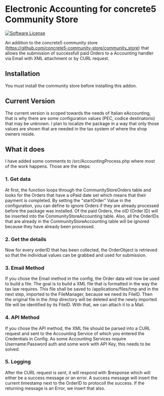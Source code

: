 # Electronic Accounting for concrete5 Community Store

[![Software License](https://img.shields.io/badge/license-MIT-brightgreen.svg?style=flat-square)](LICENSE)

An addition to the concrete5 community store (https://github.com/concrete5-community-store/community_store) that allows the submission of successfull paid Orders to a Accounting handler via Email with XML attachment or by CURL request.

## Installation
You must install the community store before installing this addon.

## Current Version
The current version is scoped towards the needs of Italian eAccounting, that is why there are some configuration values (PEC, codice destinatorio) that may be unknown. I plan to localize the package in a way that only those values are shown that are needed in the tax system of where the shop owners reside.

## What it does
I have added some comments to /src/AccountingProcess.php where most of the work happens.
Those are the steps:
### 1. Get data
At first, the function loops through the CommunityStoreOrders table and looks for the Orders that have a oPaid date set which means that their payment is completed. By setting the "startOrder" Value in the configuration, you can define to ignore Orders if they are already processed before the package was installed. Of the paid Orders, the oID (Order ID) will be inserted into the CommunityStoreAccounting table. Also, all the OrderIDs that are already in the CommunityStoreAccounting table will be ignored because they have already been processed.

### 2. Get the details
Now for every orderID that has been collected, the OrderObject is retrieved so that the individual values can be grabbed and used for submission.

### 3. Email Method
If you chose the Email method in the config, the Order data will now be used to build a file. The goal is to build a XML file that is formatted in the way the tax law requires. This file shall be saved to /applications/files/tmp and in the next step, imported to the FileManager, because we need its FileID. Then the original file in the /tmp directory will be deleted and the newly imported file will be identified by its FileID. With that, we can attach it to a Mail.

### 4. API Method
If you chose the API method, the XML file should be parsed into a CURL request and sent to the Accounting Service of which you entered the Credentials in Config. As some Accounting Services require Username:Password auth and some work with API Key, this needs to be solved.

### 5. Logging
After the CURL request is sent, it will respond with $response which will either be a success message or an error. A success message will insert the current timestamp next to the OrderID to protocoll the success. If the returning message is an Error, we insert that also.
